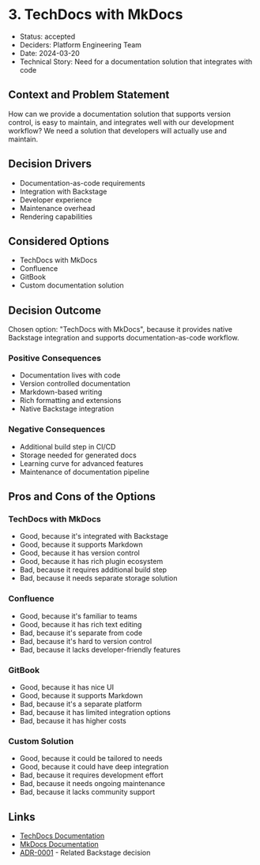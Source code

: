 # 3. TechDocs with MkDocs

* Status: accepted
* Deciders: Platform Engineering Team
* Date: 2024-03-20
* Technical Story: Need for a documentation solution that integrates with code

## Context and Problem Statement

How can we provide a documentation solution that supports version control, is easy to maintain, and integrates well with our development workflow? We need a solution that developers will actually use and maintain.

## Decision Drivers

* Documentation-as-code requirements
* Integration with Backstage
* Developer experience
* Maintenance overhead
* Rendering capabilities

## Considered Options

* TechDocs with MkDocs
* Confluence
* GitBook
* Custom documentation solution

## Decision Outcome

Chosen option: "TechDocs with MkDocs", because it provides native Backstage integration and supports documentation-as-code workflow.

### Positive Consequences

* Documentation lives with code
* Version controlled documentation
* Markdown-based writing
* Rich formatting and extensions
* Native Backstage integration

### Negative Consequences

* Additional build step in CI/CD
* Storage needed for generated docs
* Learning curve for advanced features
* Maintenance of documentation pipeline

## Pros and Cons of the Options

### TechDocs with MkDocs

* Good, because it's integrated with Backstage
* Good, because it supports Markdown
* Good, because it has version control
* Good, because it has rich plugin ecosystem
* Bad, because it requires additional build step
* Bad, because it needs separate storage solution

### Confluence

* Good, because it's familiar to teams
* Good, because it has rich text editing
* Bad, because it's separate from code
* Bad, because it's hard to version control
* Bad, because it lacks developer-friendly features

### GitBook

* Good, because it has nice UI
* Good, because it supports Markdown
* Bad, because it's a separate platform
* Bad, because it has limited integration options
* Bad, because it has higher costs

### Custom Solution

* Good, because it could be tailored to needs
* Good, because it could have deep integration
* Bad, because it requires development effort
* Bad, because it needs ongoing maintenance
* Bad, because it lacks community support

## Links

* [TechDocs Documentation](https://backstage.io/docs/features/techdocs/techdocs-overview)
* [MkDocs Documentation](https://www.mkdocs.org/)
* [ADR-0001](0001-use-backstage-as-developer-portal.md) - Related Backstage decision
